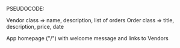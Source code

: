 PSEUDOCODE:

Vendor class => name, description, list of orders
  Order class => title, description, price, date


App homepage ("/") with welcome message and links to Vendors
